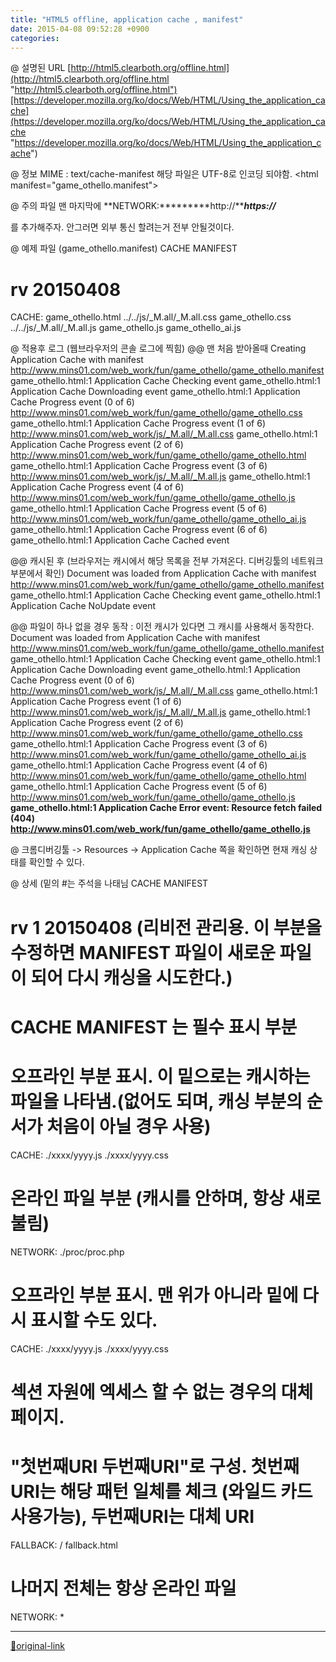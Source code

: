 ```yaml
---
title: "HTML5 offline, application cache , manifest"
date: 2015-04-08 09:52:28 +0900
categories: 
---
```

  

@ 설명된 URL
[http://html5.clearboth.org/offline.html](http://html5.clearboth.org/offline.html "http://html5.clearboth.org/offline.html")[https://developer.mozilla.org/ko/docs/Web/HTML/Using_the_application_cache](https://developer.mozilla.org/ko/docs/Web/HTML/Using_the_application_cache "https://developer.mozilla.org/ko/docs/Web/HTML/Using_the_application_cache")  

@ 정보
MIME : text/cache-manifest
해당 파일은 UTF-8로 인코딩 되야함.
&lt;html manifest="game_othello.manifest"&gt;
  

@ 주의
파일 맨 마지막에
**NETWORK:*********http://*****https://***

를 추가해주자.
안그러면 외부 통신 할려는거 전부 안될것이다.
  
  

@ 예제 파일 (game_othello.manifest)
CACHE MANIFEST
# rv 20150408
CACHE:
game_othello.html
../../js/_M.all/_M.all.css
game_othello.css
../../js/_M.all/_M.all.js
game_othello.js
game_othello_ai.js

  
  

@ 적용후 로그 (웹브라우저의 콘솔 로그에 찍힘)
@@ 맨 처음 받아올때
Creating Application Cache with manifest http://www.mins01.com/web_work/fun/game_othello/game_othello.manifest
game_othello.html:1 Application Cache Checking event
game_othello.html:1 Application Cache Downloading event
game_othello.html:1 Application Cache Progress event (0 of 6) http://www.mins01.com/web_work/fun/game_othello/game_othello.css
game_othello.html:1 Application Cache Progress event (1 of 6) http://www.mins01.com/web_work/js/_M.all/_M.all.css
game_othello.html:1 Application Cache Progress event (2 of 6) http://www.mins01.com/web_work/fun/game_othello/game_othello.html
game_othello.html:1 Application Cache Progress event (3 of 6) http://www.mins01.com/web_work/js/_M.all/_M.all.js
game_othello.html:1 Application Cache Progress event (4 of 6) http://www.mins01.com/web_work/fun/game_othello/game_othello.js
game_othello.html:1 Application Cache Progress event (5 of 6) http://www.mins01.com/web_work/fun/game_othello/game_othello_ai.js
game_othello.html:1 Application Cache Progress event (6 of 6) 
game_othello.html:1 Application Cache Cached event
  

@@ 캐시된 후 (브라우저는 캐시에서 해당 목록을 전부 가져온다. 디버깅툴의 네트워크 부분에서 확인)
Document was loaded from Application Cache with manifest http://www.mins01.com/web_work/fun/game_othello/game_othello.manifest
game_othello.html:1 Application Cache Checking event
game_othello.html:1 Application Cache NoUpdate event

  

@@ 파일이 하나 없을 경우 동작 : 이전 캐시가 있다면 그 캐시를 사용해서 동작한다.
Document was loaded from Application Cache with manifest http://www.mins01.com/web_work/fun/game_othello/game_othello.manifest
game_othello.html:1 Application Cache Checking event
game_othello.html:1 Application Cache Downloading event
game_othello.html:1 Application Cache Progress event (0 of 6) http://www.mins01.com/web_work/js/_M.all/_M.all.css
game_othello.html:1 Application Cache Progress event (1 of 6) http://www.mins01.com/web_work/js/_M.all/_M.all.js
game_othello.html:1 Application Cache Progress event (2 of 6) http://www.mins01.com/web_work/fun/game_othello/game_othello.css
game_othello.html:1 Application Cache Progress event (3 of 6) http://www.mins01.com/web_work/fun/game_othello/game_othello_ai.js
game_othello.html:1 Application Cache Progress event (4 of 6) http://www.mins01.com/web_work/fun/game_othello/game_othello.html
game_othello.html:1 Application Cache Progress event (5 of 6) http://www.mins01.com/web_work/fun/game_othello/game_othello.js
**game_othello.html:1 Application Cache Error event: Resource fetch failed (404) http://www.mins01.com/web_work/fun/game_othello/game_othello.js**  
  
  

@ 크롬디버깅툴 -&gt; Resources -&gt; Application Cache 쪽을 확인하면 현재 캐싱 상태를 확인할 수 있다.
  
  

@ 상세 (밑의 #는 주석을 나태님
CACHE MANIFEST
# rv 1 20150408	(리비전 관리용. 이 부분을 수정하면 MANIFEST 파일이 새로운 파일이 되어 다시 캐싱을 시도한다.)
# CACHE MANIFEST 는 필수 표시 부분
  

# 오프라인 부분 표시. 이 밑으로는 캐시하는 파일을 나타냄.(없어도 되며, 캐싱 부분의 순서가 처음이 아닐 경우 사용)
CACHE:
./xxxx/yyyy.js
./xxxx/yyyy.css
  

# 온라인 파일 부분 (캐시를 안하며, 항상 새로 불림)
NETWORK:
./proc/proc.php
  

# 오프라인 부분 표시. 맨 위가 아니라 밑에 다시 표시할 수도 있다.
CACHE:
./xxxx/yyyy.js
./xxxx/yyyy.css
  

# 섹션 자원에 엑세스 할 수 없는 경우의 대체 페이지. 
# "첫번째URI 두번째URI"로 구성. 첫번째URI는 해당 패턴 일체를 체크 (와일드 카드 사용가능), 두번째URI는 대체 URI
FALLBACK:
/ fallback.html
  

# 나머지 전체는 항상 온라인 파일
NETWORK:
*






***
[🔗original-link](http://www.mins01.com/mh/tech/read/932)